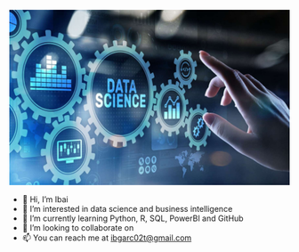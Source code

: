![imagen](./DataScience.jpg)
- 👋 Hi, I’m Ibai
- 👀 I’m interested in data science and business intelligence
- 🌱 I’m currently learning Python, R, SQL, PowerBI and GitHub
- 💞️ I’m looking to collaborate on 
- 📫 You can reach me at ibgarc02t@gmail.com

<!---
igvalle/igvalle is a ✨ special ✨ repository because its `README.md` (this file) appears on your GitHub profile.
You can click the Preview link to take a look at your changes.
--->
